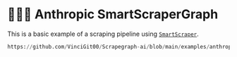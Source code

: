 # 🧑🏻‍💻 Anthropic SmartScraperGraph

This is a basic example of a scraping pipeline using [`SmartScraper`](/docs/Graphs/smart_scraper_graph).

```python reference title="Anthropic SmartScraperGraph"
https://github.com/VinciGit00/Scrapegraph-ai/blob/main/examples/anthropic/smart_scraper_haiku.py
```
